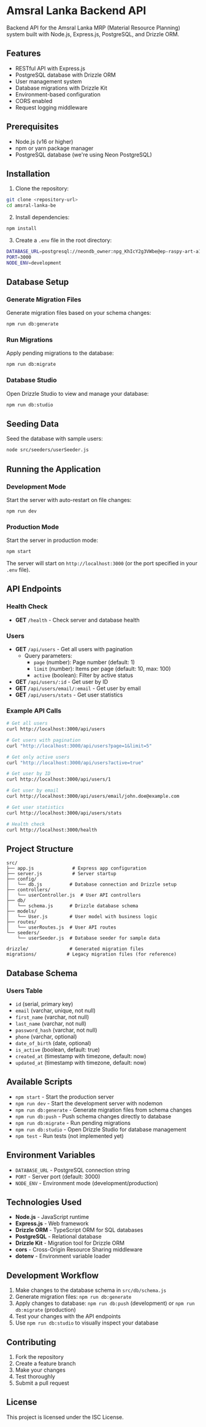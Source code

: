 # Amsral Lanka Backend API

Backend API for the Amsral Lanka MRP (Material Resource Planning) system built with Node.js, Express.js, PostgreSQL, and Drizzle ORM.

## Features

- RESTful API with Express.js
- PostgreSQL database with Drizzle ORM
- User management system
- Database migrations with Drizzle Kit
- Environment-based configuration
- CORS enabled
- Request logging middleware

## Prerequisites

- Node.js (v16 or higher)
- npm or yarn package manager
- PostgreSQL database (we're using Neon PostgreSQL)

## Installation

1. Clone the repository:

```bash
git clone <repository-url>
cd amsral-lanka-be
```

2. Install dependencies:

```bash
npm install
```

3. Create a `.env` file in the root directory:

```bash
DATABASE_URL=postgresql://neondb_owner:npg_KhIcY2g3VWbe@ep-raspy-art-a14bbhex-pooler.ap-southeast-1.aws.neon.tech/neondb?sslmode=require&channel_binding=require
PORT=3000
NODE_ENV=development
```

## Database Setup

### Generate Migration Files

Generate migration files based on your schema changes:

```bash
npm run db:generate
```

<!-- ### Push Schema to Database

Push the schema directly to the database (good for development):

```bash
npm run db:push
``` -->

### Run Migrations

Apply pending migrations to the database:

```bash
npm run db:migrate
```

### Database Studio

Open Drizzle Studio to view and manage your database:

```bash
npm run db:studio
```

## Seeding Data

Seed the database with sample users:

```bash
node src/seeders/userSeeder.js
```

## Running the Application

### Development Mode

Start the server with auto-restart on file changes:

```bash
npm run dev
```

### Production Mode

Start the server in production mode:

```bash
npm start
```

The server will start on `http://localhost:3000` (or the port specified in your `.env` file).

## API Endpoints

### Health Check

- **GET** `/health` - Check server and database health

### Users

- **GET** `/api/users` - Get all users with pagination
  - Query parameters:
    - `page` (number): Page number (default: 1)
    - `limit` (number): Items per page (default: 10, max: 100)
    - `active` (boolean): Filter by active status
- **GET** `/api/users/:id` - Get user by ID
- **GET** `/api/users/email/:email` - Get user by email
- **GET** `/api/users/stats` - Get user statistics

### Example API Calls

```bash
# Get all users
curl http://localhost:3000/api/users

# Get users with pagination
curl "http://localhost:3000/api/users?page=1&limit=5"

# Get only active users
curl "http://localhost:3000/api/users?active=true"

# Get user by ID
curl http://localhost:3000/api/users/1

# Get user by email
curl http://localhost:3000/api/users/email/john.doe@example.com

# Get user statistics
curl http://localhost:3000/api/users/stats

# Health check
curl http://localhost:3000/health
```

## Project Structure

```
src/
├── app.js              # Express app configuration
├── server.js           # Server startup
├── config/
│   └── db.js          # Database connection and Drizzle setup
├── controllers/
│   └── userController.js  # User API controllers
├── db/
│   └── schema.js      # Drizzle database schema
├── models/
│   └── User.js        # User model with business logic
├── routes/
│   └── userRoutes.js  # User API routes
└── seeders/
    └── userSeeder.js  # Database seeder for sample data

drizzle/               # Generated migration files
migrations/           # Legacy migration files (for reference)
```

## Database Schema

### Users Table

- `id` (serial, primary key)
- `email` (varchar, unique, not null)
- `first_name` (varchar, not null)
- `last_name` (varchar, not null)
- `password_hash` (varchar, not null)
- `phone` (varchar, optional)
- `date_of_birth` (date, optional)
- `is_active` (boolean, default: true)
- `created_at` (timestamp with timezone, default: now)
- `updated_at` (timestamp with timezone, default: now)

## Available Scripts

- `npm start` - Start the production server
- `npm run dev` - Start the development server with nodemon
- `npm run db:generate` - Generate migration files from schema changes
- `npm run db:push` - Push schema changes directly to database
- `npm run db:migrate` - Run pending migrations
- `npm run db:studio` - Open Drizzle Studio for database management
- `npm test` - Run tests (not implemented yet)

## Environment Variables

- `DATABASE_URL` - PostgreSQL connection string
- `PORT` - Server port (default: 3000)
- `NODE_ENV` - Environment mode (development/production)

## Technologies Used

- **Node.js** - JavaScript runtime
- **Express.js** - Web framework
- **Drizzle ORM** - TypeScript ORM for SQL databases
- **PostgreSQL** - Relational database
- **Drizzle Kit** - Migration tool for Drizzle ORM
- **cors** - Cross-Origin Resource Sharing middleware
- **dotenv** - Environment variable loader

## Development Workflow

1. Make changes to the database schema in `src/db/schema.js`
2. Generate migration files: `npm run db:generate`
3. Apply changes to database: `npm run db:push` (development) or `npm run db:migrate` (production)
4. Test your changes with the API endpoints
5. Use `npm run db:studio` to visually inspect your database

## Contributing

1. Fork the repository
2. Create a feature branch
3. Make your changes
4. Test thoroughly
5. Submit a pull request

## License

This project is licensed under the ISC License.
